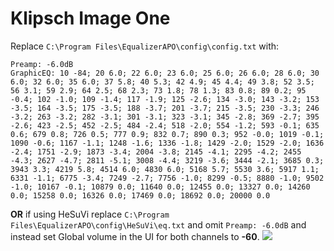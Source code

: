 # Klipsch Image One
Replace `C:\Program Files\EqualizerAPO\config\config.txt` with:
```
Preamp: -6.0dB
GraphicEQ: 10 -84; 20 6.0; 22 6.0; 23 6.0; 25 6.0; 26 6.0; 28 6.0; 30 6.0; 32 6.0; 35 6.0; 37 5.8; 40 5.3; 42 4.9; 45 4.4; 49 3.8; 52 3.5; 56 3.1; 59 2.9; 64 2.5; 68 2.3; 73 1.8; 78 1.3; 83 0.8; 89 0.2; 95 -0.4; 102 -1.0; 109 -1.4; 117 -1.9; 125 -2.6; 134 -3.0; 143 -3.2; 153 -3.5; 164 -3.5; 175 -3.5; 188 -3.7; 201 -3.7; 215 -3.5; 230 -3.3; 246 -3.2; 263 -3.2; 282 -3.1; 301 -3.1; 323 -3.1; 345 -2.8; 369 -2.7; 395 -2.6; 423 -2.5; 452 -2.5; 484 -2.4; 518 -2.0; 554 -1.2; 593 -0.1; 635 0.6; 679 0.8; 726 0.5; 777 0.9; 832 0.7; 890 0.3; 952 -0.0; 1019 -0.1; 1090 -0.6; 1167 -1.1; 1248 -1.6; 1336 -1.8; 1429 -2.0; 1529 -2.0; 1636 -2.4; 1751 -2.9; 1873 -3.4; 2004 -3.8; 2145 -4.1; 2295 -4.2; 2455 -4.3; 2627 -4.7; 2811 -5.1; 3008 -4.4; 3219 -3.6; 3444 -2.1; 3685 0.3; 3943 3.3; 4219 5.8; 4514 6.0; 4830 6.0; 5168 5.7; 5530 3.6; 5917 1.1; 6331 -1.1; 6775 -3.4; 7249 -2.7; 7756 -1.0; 8299 -0.5; 8880 -1.0; 9502 -1.0; 10167 -0.1; 10879 0.0; 11640 0.0; 12455 0.0; 13327 0.0; 14260 0.0; 15258 0.0; 16326 0.0; 17469 0.0; 18692 0.0; 20000 0.0
```
**OR** if using HeSuVi replace `C:\Program Files\EqualizerAPO\config\HeSuVi\eq.txt` and omit `Preamp: -6.0dB` and instead set Global volume in the UI for both channels to **-60**.
![](https://raw.githubusercontent.com/jaakkopasanen/AutoEq/master/results/Innerfidelity%202017/innerfidelity/onear/Klipsch%20Image%20One/Klipsch%20Image%20One.png)